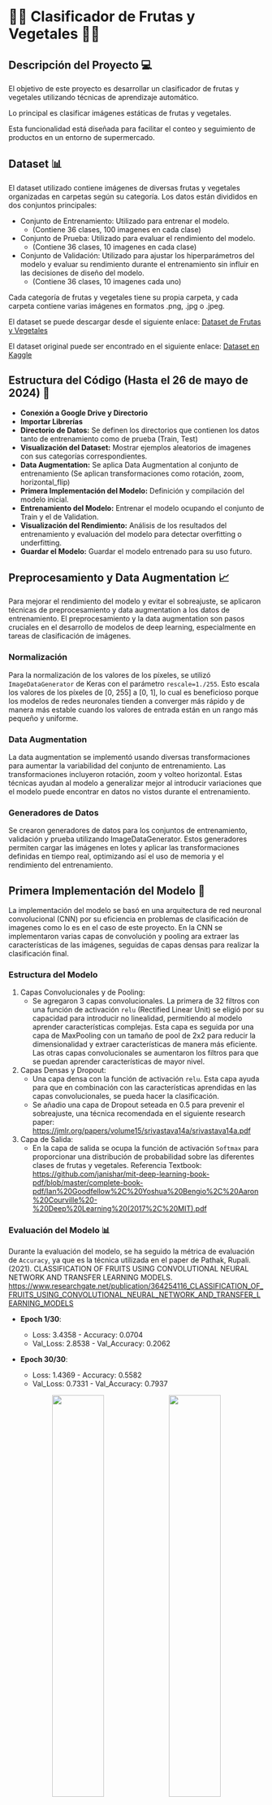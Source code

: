 # 🥭🍎 Clasificador de Frutas y Vegetales 🥦🍌

## Descripción del Proyecto 💻
El objetivo de este proyecto es desarrollar un clasificador de frutas y vegetales utilizando técnicas de aprendizaje automático.

Lo principal es clasificar imágenes estáticas de frutas y vegetales.

Esta funcionalidad está diseñada para facilitar el conteo y seguimiento de productos en un entorno de supermercado.

## Dataset 📊
El dataset utilizado contiene imágenes de diversas frutas y vegetales organizadas en carpetas según su categoría. Los datos están divididos en dos conjuntos principales:

- Conjunto de Entrenamiento: Utilizado para entrenar el modelo.
    - (Contiene 36 clases, 100 imagenes en cada clase)
- Conjunto de Prueba: Utilizado para evaluar el rendimiento del modelo.
    - (Contiene 36 clases, 10 imagenes en cada clase)
- Conjunto de Validación: Utilizado para ajustar los hiperparámetros del modelo y evaluar su rendimiento durante el entrenamiento sin influir en las decisiones de diseño del modelo.
    - (Contiene 36 clases, 10 imagenes cada uno)
  
Cada categoría de frutas y vegetales tiene su propia carpeta, y cada carpeta contiene varias imágenes en formatos .png, .jpg o .jpeg.

El dataset se puede descargar desde el siguiente enlace: 
[Dataset de Frutas y Vegetales](https://drive.google.com/drive/folders/1Jkadebp3GhvkF-c1rBmxgevV6G_3diNX?usp=sharing)

El dataset original puede ser encontrado en el siguiente enlace:
[Dataset en Kaggle](https://www.kaggle.com/datasets/kritikseth/fruit-and-vegetable-image-recognition)

## Estructura del Código (Hasta el 26 de mayo de 2024) 📁
- **Conexión a Google Drive y Directorio**
- **Importar Librerías**
- **Directorio de Datos:** Se definen los directorios que contienen los datos tanto de entrenamiento como de prueba (Train, Test)
- **Visualización del Dataset:** Mostrar ejemplos aleatorios de imagenes con sus categorías correspondientes.
- **Data Augmentation:** Se aplica Data Augmentation al conjunto de entrenamiento (Se aplican transformaciones como rotación, zoom,  horizontal_flip)
- **Primera Implementación del Modelo:** Definición y compilación del modelo inicial.
- **Entrenamiento del Modelo:** Entrenar el modelo ocupando el conjunto de Train y el de Validation.
- **Visualización del Rendimiento:** Análisis de los resultados del entrenamiento y evaluación del modelo para detectar overfitting o underfitting.
- **Guardar el Modelo:** Guardar el modelo entrenado para su uso futuro.

## Preprocesamiento y Data Augmentation 📈
Para mejorar el rendimiento del modelo y evitar el sobreajuste, se aplicaron técnicas de preprocesamiento y data augmentation a los datos de entrenamiento. El preprocesamiento y la data augmentation son pasos cruciales en el desarrollo de modelos de deep learning, especialmente en tareas de clasificación de imágenes.

### Normalización
Para la normalización de los valores de los píxeles, se utilizó `ImageDataGenerator` de Keras con el parámetro `rescale=1./255`. Esto escala los valores de los píxeles de [0, 255] a [0, 1], lo cual es beneficioso porque los modelos de redes neuronales tienden a converger más rápido y de manera más estable cuando los valores de entrada están en un rango más pequeño y uniforme.

### Data Augmentation
La data augmentation se implementó usando diversas transformaciones para aumentar la variabilidad del conjunto de entrenamiento. Las transformaciones incluyeron rotación, zoom y volteo horizontal. Estas técnicas ayudan al modelo a generalizar mejor al introducir variaciones que el modelo puede encontrar en datos no vistos durante el entrenamiento.

### Generadores de Datos
Se crearon generadores de datos para los conjuntos de entrenamiento, validación y prueba utilizando ImageDataGenerator. Estos generadores permiten cargar las imágenes en lotes y aplicar las transformaciones definidas en tiempo real, optimizando así el uso de memoria y el rendimiento del entrenamiento.


## Primera Implementación del Modelo 🧠
La implementación del modelo se basó en una arquitectura de red neuronal convolucional (CNN) por su eficiencia en problemas de clasificación de imagenes como lo es en el caso de este proyecto.
En la CNN se implementaron varias capas de convolución y pooling ara extraer las características de las imágenes, seguidas de capas densas para realizar la clasificación final.

### Estructura del Modelo
1. Capas Convolucionales y de Pooling:
    - Se agregaron 3 capas convolucionales. La primera de 32 filtros con una función de activación `relu` (Rectified Linear Unit) se eligió por su capacidad para introducir no linealidad, permitiendo al modelo aprender características complejas. Esta capa es seguida por una capa de MaxPooling con un tamaño de pool de 2x2 para reducir la dimensionalidad y extraer características de manera más eficiente. Las otras capas convolucionales se aumentaron los filtros para que se puedan aprender características de mayor nivel.
2. Capas Densas y Dropout:
    - Una capa densa con la función de activación `relu`. Esta capa ayuda para que en combinación con las características aprendidas en las capas convolucionales, se pueda hacer la clasificación.
    - Se añadio una capa de Dropout seteada en 0.5 para prevenir el sobreajuste, una técnica recomendada en el siguiente research paper: https://jmlr.org/papers/volume15/srivastava14a/srivastava14a.pdf
3. Capa de Salida:
    - En la capa de salida se ocupa la función de activación `Softmax` para proporcionar una distribución de probabilidad sobre las diferentes clases de frutas y vegetales. Referencia Textbook: https://github.com/janishar/mit-deep-learning-book-pdf/blob/master/complete-book-pdf/Ian%20Goodfellow%2C%20Yoshua%20Bengio%2C%20Aaron%20Courville%20-%20Deep%20Learning%20(2017%2C%20MIT).pdf

### Evaluación del Modelo 📊
Durante la evaluación del modelo, se ha seguido la métrica de evaluación de `Accuracy`, ya que es la técnica utilizada en el paper de Pathak, Rupali. (2021). CLASSIFICATION OF FRUITS USING CONVOLUTIONAL NEURAL NETWORK AND TRANSFER LEARNING MODELS. https://www.researchgate.net/publication/364254116_CLASSIFICATION_OF_FRUITS_USING_CONVOLUTIONAL_NEURAL_NETWORK_AND_TRANSFER_LEARNING_MODELS


- **Epoch 1/30**:
  - Loss: 3.4358 - Accuracy: 0.0704
  - Val_Loss: 2.8538 - Val_Accuracy: 0.2062

- **Epoch 30/30**:
  - Loss: 1.4369 - Accuracy: 0.5582
  - Val_Loss: 0.7331 - Val_Accuracy: 0.7937
<p align="center">
  <img src="https://github.com/Caceres-A01706972/FruitsVegetables/assets/83652905/0f0d7a52-2b17-40d7-9772-b7d68b02bdd1" width="45%" />
  <img src="https://github.com/Caceres-A01706972/FruitsVegetables/assets/83652905/e42aff90-14e7-4b58-afd0-53008fa531b4" width="45%" />
</p>

- **Conjunto de Test**
    - Accuracy Test Set: 2.79%

### Análisis del Rendimiento del Modelo
El entrenamiento mostró una mejora continua en la precisión tanto en el conjunto de entrenamiento como en el de validación.
- Inicialmente, se puede observar un underfitting inicial ya que la precisión es muy baja en ambos conjuntos.
- Finalmente, se puede observar un progreso hacia el Overfitting ya que el aumento en la precisión del Train junto con una tasa de mejora más lenta en el conjunto de Validation. Esto significa que el modelo estaba empezando a hacer Overfitting.
    - El Overfitting significa que el modelo se esta ajustando demasiado a lso datos de Training, (podríamos decir que esta memorizando), esto afecta negativamente su rendimientoe en datos no vistos. Lo que en nuestra clasificación final cuando querramos darle una imágen cualquiera (sacada de internet, o una real) tendrá un rendimiento negativo incapaz de clasificar que fruta o vegetal es.

### Posibles Soluciones para Mejorar el Rendimiento 🚀
1. Aumentar el Data Augmentation: Incrementar las transformaciones aplicadas a las imágenes de entrenamiento para que el modelo vea una mayor variedad de datos.
2. Transfer Learning con MobileNet: Usar modelos preentrenados como MobileNet para mejorar el rendimiento del clasificador, aprovechando características ya aprendidas de grandes datasets.
    - **Se explorará esta opción de Solución para mejorar el Modelo**.

## Segunda Implementación del Modelo 🧠

### Preprocesado y Data Augmentation 🖼️
El **data augmentation** se aplicó al conjunto de entrenamiento para aumentar la diversidad de las imágenes de entrenamiento y ayudar al modelo a generalizar mejor. Las técnicas aplicadas incluyen:

- **Rescale**: Los valores de los píxeles se escalaron a un rango de [0, 1] dividiendo por 255.
- **Rotation**: Rotación aleatoria de las imágenes en un rango de 30 grados.
- **Zoom**: Zoom aleatorio en un rango de 15%.
- **Width Shift**: Desplazamiento horizontal aleatorio en un rango de 20% del ancho total de la imagen.
- **Height Shift**: Desplazamiento vertical aleatorio en un rango de 20% del alto total de la imagen.
- **Shear**: Transformación de corte (shear) en un rango de 15%.
- **Horizontal Flip**: Inversión horizontal aleatoria de las imágenes.
- **Fill Mode**: Llenado de los píxeles vacíos con el valor más cercano.
  
Para los conjuntos de validación y prueba, no se aplicaron técnicas de data augmentation. Solo se **reescalaron** los valores de los píxeles a un rango de [0, 1] para asegurar que las imágenes de validación y prueba tengan la misma escala que las de entrenamiento.

### Estructura del Modelo

1. **Capas Convolucionales y de Pooling**:
    - **Primera Capa Convolucional**:
        - `Conv2D(32, (3, 3), activation="relu", input_shape=(224, 224, 3))`: La primera capa convolucional tiene 32 filtros de tamaño 3x3 y utiliza la función de activación `relu` (Rectified Linear Unit), que introduce no linealidad, permitiendo al modelo aprender características complejas. La capa de entrada espera imágenes de tamaño 224x224 con 3 canales de color (RGB).
        - `MaxPooling2D((2, 2))`: Esta capa de pooling reduce las dimensiones espaciales de la imagen (224x224 a 112x112), disminuyendo la complejidad computacional y ayudando a controlar el sobreajuste.
    - **Segunda Capa Convolucional**:
        - `Conv2D(64, (3, 3), activation="relu")`: La segunda capa convolucional tiene 64 filtros de tamaño 3x3 y utiliza la función de activación `relu`.
        - `MaxPooling2D((2, 2))`: Otra capa de pooling para reducir las dimensiones espaciales (112x112 a 56x56).
    - **Tercera Capa Convolucional**:
        - `Conv2D(128, (3, 3), activation="relu")`: La tercera capa convolucional tiene 128 filtros de tamaño 3x3 y utiliza la función de activación `relu`.
        - `MaxPooling2D((2, 2))`: La capa de pooling reduce aún más las dimensiones espaciales (56x56 a 28x28).
    - **Cuarta Capa Convolucional**:
        - `Conv2D(256, (3, 3), activation="relu")`: La cuarta capa convolucional tiene 256 filtros de tamaño 3x3 y utiliza la función de activación `relu`.
        - `MaxPooling2D((2, 2))`: La última capa de pooling reduce las dimensiones espaciales a (28x28 a 14x14).

2. **Capas Densas**:
    - `Flatten()`: Aplana la salida tridimensional de la última capa convolucional, preparándola para las capas densas.
    - `Dense(512, activation="relu")`: Una capa densa con 512 unidades y la función de activación `relu`. Esta capa aprende de las características extraídas por las capas convolucionales y ayuda en la clasificación.

3. **Capa de Salida**:
    - `Dense(36, activation="softmax")`: La capa de salida tiene 36 unidades (correspondientes a las 36 clases de frutas y vegetales) y utiliza la función de activación `softmax` para proporcionar una distribución de probabilidad sobre las diferentes clases. Referencia Textbook: https://github.com/janishar/mit-deep-learning-book-pdf/blob/master/complete-book-pdf/Ian%20Goodfellow%2C%20Yoshua%20Bengio%2C%20Aaron%20Courville%20-%20Deep%20Learning%20(2017%2C%20MIT).pdf
      
### Evaluación del Modelo 📊
Durante la evaluación del modelo, se ha seguido la métrica de evaluación de `Accuracy`, ya que es la técnica utilizada en el paper de Pathak, Rupali. (2021). CLASSIFICATION OF FRUITS USING CONVOLUTIONAL NEURAL NETWORK AND TRANSFER LEARNING MODELS. https://www.researchgate.net/publication/364254116_CLASSIFICATION_OF_FRUITS_USING_CONVOLUTIONAL_NEURAL_NETWORK_AND_TRANSFER_LEARNING_MODELS

- **Epoch 1/15**:
  - Loss: 3.1972 - Accuracy: 0.1128
  - Val_Loss: 2.5543 - Val_Accuracy: 0.2232

- **Epoch 15/15**:
  - Loss: 1.5531 - Accuracy: 0.5148
  - Val_Loss: 1.2925 - Val_Accuracy: 0.5884

- **Test Set**:
    - Loss: 1.2927 - Accuracy: 0.5892 

<p align="center">
  <img src="https://github.com/Caceres-A01706972/FruitsVegetables/assets/83652905/09681f3c-97e5-478d-be42-1c2d87969547" width="45%" />
  <img src="https://github.com/Caceres-A01706972/FruitsVegetables/assets/83652905/dedc6e0f-d88c-4711-9ff1-4b0c80816f41" width="45%" />
</p>

### Análisis del Rendimiento del Modelo
Observamos que la brecha entre el Accuracy del conjunto de Train y del conjunto de Validation se ha reducido en comparación con la implementación del primer modelo. Esto sugiere que el modelo ha mejorado su capacidad para generalizar a datos nuevos y no está sobreajustando tanto como antes.

La precisión final del modelo en el conjunto de Validation es del 58.84%, lo que indica un rendimiento razonable en la clasificación de frutas y vegetales.
Dado que la precisión del conjunto de Train y del conjunto de Validation son parecidas al final del entrenamiento, no parece haber signos claros de overfitting o underfitting en este punto.

### Posibles Soluciones para Mejorar el Rendimiento 🚀
1. Aumentar el número de épocas en el entrenamiento.
2. Transfer Learning con MobileNet: Usar modelos preentrenados como MobileNet para mejorar el rendimiento del clasificador, aprovechando características ya aprendidas de grandes datasets.
    - **Se explorará esta opción de Solución para mejorar el Modelo**.

## Siguientes Pasos
- Implementación de modelo con Transfer Learning de MobileNetV2

## Implementación Final del Modelo utilizando MobileNetV2 🧠🚀
Para esta implementación, se utilizó el modelo MobileNetV2 preentrenado en ImageNet. Este modelo aprovecha las características aprendidas de grandes datasets y adapta el modelo a la tarea específica de clasificación de frutas y vegetales.

### Preprocesado y Data Augmentation 🖼️
El `preprocesado` y la `data augmentation` se realizaron de la siguiente manera:

- **Rescale**: Los valores de los píxeles se escalaron a un rango de [0, 1].
- **Data Augmentation**: Rotación, zoom, desplazamiento horizontal y vertical, transformación de corte y volteo horizontal.

### Estructura del Modelo

1. **MobileNetV2 como Base:**
    - Se utilizó el modelo MobileNetV2 preentrenado en ImageNet, excluyendo las capas superiores (`include_top=False`). Este modelo se configuró como no entrenable (`trainable=False`) para mantener las características preaprendidas.
2. **Capas Adicionales:**
    - `Dense(128, activation="relu"):` Dos capas densas con 128 unidades y la función de activación relu para aprender nuevas características específicas del dataset.
    - `Dense(36, activation="softmax")`: La capa de salida con 36 unidades y la función de activación softmax para la clasificación de las frutas y vegetales. Referencia Textbook: https://github.com/janishar/mit-deep-learning-book-pdf/blob/master/complete-book-pdf/Ian%20Goodfellow%2C%20Yoshua%20Bengio%2C%20Aaron%20Courville%20-%20Deep%20Learning%20(2017%2C%20MIT).pdf

### Evaluación del Modelo 📊
Durante la evaluación del modelo, se ha seguido la métrica de evaluación de `Accuracy`, ya que es la técnica utilizada en el paper de Pathak, Rupali. (2021). CLASSIFICATION OF FRUITS USING CONVOLUTIONAL NEURAL NETWORK AND TRANSFER LEARNING MODELS. https://www.researchgate.net/publication/364254116_CLASSIFICATION_OF_FRUITS_USING_CONVOLUTIONAL_NEURAL_NETWORK_AND_TRANSFER_LEARNING_MODELS

- **Epoch 1/5**:
  - Loss: 1.6736 - Accuracy: 0.5543
  - Val_Loss: 0.3880 - Val_Accuracy: 0.9014

- **Epoch 5/5**:
  - Loss: 0.1412 - Accuracy: 0.9563
  - Val_Loss: 0.1477 - Val_Accuracy: 0.9623

- **Test Set**:
    - Accuracy on the test set: 96.32%

<p align="center">
    <img src="https://github.com/Caceres-A01706972/FruitsVegetables/assets/83652905/2b98e5e3-37c7-4c8b-abfb-112351083254" width="45%" />
    <img src="https://github.com/Caceres-A01706972/FruitsVegetables/assets/83652905/582bc20c-b358-42a3-a76f-80a112c80794" width="45%" />
</p>

### Análisis del Rendimiento del Modelo
El modelo muestra una mejora constante en la precisión tanto en el conjunto de entrenamiento como en el de validación a lo largo de las épocas. Los resultados indican una mejora significativa en el rendimiento del modelo a lo largo del tiempo. La precisión final en el conjunto de validación fue del 96.23%, lo que indica una capacidad de generalización robusta.

En resumen, el modelo muestra un excelente rendimiento tanto en los datos de entrenamiento como en los de validación, sin indicios significativos de overfitting o underfitting. La alta precisión en el conjunto de prueba (96.32%) confirma la capacidad del modelo para generalizar bien a datos no vistos durante el entrenamiento.

### Matriz de Confusión
![image](https://github.com/Caceres-A01706972/FruitsVegetables/assets/83652905/bb367b7c-12eb-40ef-81bb-fc2797813fb8)

## Clasification Report
![image](https://github.com/Caceres-A01706972/FruitsVegetables/assets/83652905/977bceac-b1f7-4ac4-bda7-fe587b1715ee)


### Utilizar Modelo
![image](https://github.com/Caceres-A01706972/FruitsVegetables/assets/83652905/64cd5897-de39-4195-84ae-982546cae80b)



